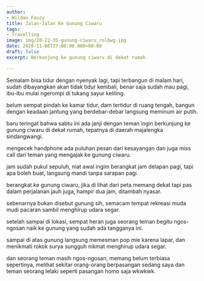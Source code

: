 ```yaml
---
author:
- Wildan Fauzy
title: Jalan-Jalan Ke Gunung Ciwaru
tags:
- Travelling
image: img/20-22-35-gunung-ciwaru_rnlbwg.jpg
date: 2020-11-06T17:00:00.000+00:00
draft: false
excerpt: Berkunjung ke gunung ciwaru di dekat rumah

---
```

Semalam bisa tidur dengan nyenyak lagi, tapi terbangun di malam hari, sudah dibayangkan akan tidak tidur kembali, benar saja sudah mau pagi, ibu-ibu mulai ngerompi di tukang sayur keliling.

belum sempat pindah ke kamar tidur, dam tertidur di ruang tengah, bangun dengan keadaan jantung yang berdebar-debar langsung meminum air putih.

baru teringat bahwa sabtu ini ada janji dengan teman ingin berkunjung ke gunung ciwaru di dekat rumah, tepatnya di daerah majalengka sindangwangi.

mengecek handphone ada puluhan pesan dari kesayangan dan juga miss call dari teman yang mengajak ke gunung ciwaru.

jam sudah pukul sepuluh, niat awal ingim berangkat jam delapan pagi, tapi apa boleh buat, langsung mandi tanpa sarapan pagi.

berangkat ke gunung ciwaru, jika di lihat dari peta memang dekat tapi pas dalam perjalanan jauh juga, hampir dua jam, ditambah nyasar.

sebenarnya bukan disebut gunung sih, semacam tempat rekreasi muda mudi pacaran sambil menghirup udara segar.

setelah sampai di lokasi, sempat heran juga seorang teman begitu ngos-ngosan naik ke gunung yang sudah ada tangganya ini.

sampai di atas gunung langsung memesman pop mie karena lapar, dan menikmati rokok surya sungguh nikmat menghirup udara segar.

dan seorang teman masih ngos-ngosan, memang belum terbiasa sepertinya, melihat sekitar orang-orang berpasangan sedang saya dan teman seorang lelaki seperti pasangan homo saja wkwkwk.